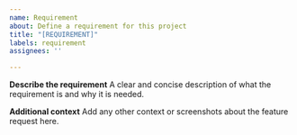 ```yaml
---
name: Requirement
about: Define a requirement for this project
title: "[REQUIREMENT]"
labels: requirement
assignees: ''

---
```


**Describe the requirement**
A clear and concise description of what the requirement is and why it is needed.

**Additional context**
Add any other context or screenshots about the feature request here.
